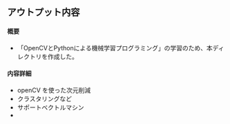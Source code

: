 ## アウトプット内容
#### 概要
- 「OpenCVとPythonによる機械学習プログラミング」の学習のため、本ディレクトリを作成した。
#### 内容詳細
- openCV を使った次元削減
- クラスタリングなど
- サポートベクトルマシン
- 
